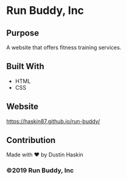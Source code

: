 # Run Buddy, Inc

## Purpose
A website that offers fitness training services. 

## Built With
* HTML
* CSS

## Website
https://haskin87.github.io/run-buddy/

## Contribution
Made with ❤️ by Dustin Haskin

### ©️2019 Run Buddy, Inc 
